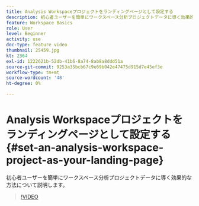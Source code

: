 ```yaml
---
title: Analysis Workspaceプロジェクトをランディングページとして設定する
description: 初心者ユーザーを簡単にワークスペース分析プロジェクトデータに導く効果的な方法について説明します
feature: Workspace Basics
role: User
level: Beginner
activity: use
doc-type: feature video
thumbnail: 25459.jpg
kt: 2364
exl-id: 1222621b-52db-41b6-8a74-8ab8a8ddd51a
source-git-commit: 9253a35bcb67c9e69b042e47475d915d7e45ef3e
workflow-type: tm+mt
source-wordcount: '48'
ht-degree: 0%

---
```


# Analysis Workspaceプロジェクトをランディングページとして設定する {#set-an-analysis-workspace-project-as-your-landing-page}

初心者ユーザーを簡単にワークスペース分析プロジェクトデータに導く効果的な方法について説明します。

>[!VIDEO](https://video.tv.adobe.com/v/25459/?quality=12)
